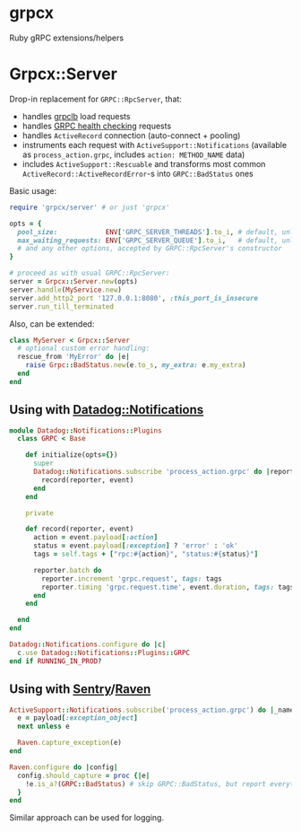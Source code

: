 # grpcx

Ruby gRPC extensions/helpers


# Grpcx::Server

Drop-in replacement for `GRPC::RpcServer`, that:

- handles [grpclb](https://github.com/bsm/grpclb/tree/master/ruby) load requests
- handles [GRPC health checking](https://github.com/grpc/grpc/blob/master/doc/health-checking.md) requests
- handles `ActiveRecord` connection (auto-connect + pooling)
- instruments each request with `ActiveSupport::Notifications` (available as `process_action.grpc`, includes `action: METHOD_NAME` data)
- includes `ActiveSupport::Rescuable` and transforms most common `ActiveRecord::ActiveRecordError`-s into `GRPC::BadStatus` ones

Basic usage:

```ruby
require 'grpcx/server' # or just 'grpcx'

opts = {
  pool_size:            ENV['GRPC_SERVER_THREADS'].to_i, # default, unless provided in opts hash and ENV var is set
  max_waiting_requests: ENV['GRPC_SERVER_QUEUE'].to_i,   # default, unless provided in opts hash and ENV var is set
  # and any other options, accepted by GRPC::RpcServer's constructor
}

# proceed as with usual GRPC::RpcServer:
server = Grpcx::Server.new(opts)
server.handle(MyService.new)
server.add_http2_port '127.0.0.1:8080', :this_port_is_insecure
server.run_till_terminated
```

Also, can be extended:

```ruby
class MyServer < Grpcx::Server
  # optional custom error handling:
  rescue_from 'MyError' do |e|
    raise Grpc::BadStatus.new(e.to_s, my_extra: e.my_extra)
  end
end
```


## Using with [Datadog::Notifications](https://github.com/bsm/datadog-notifications)

```ruby
module Datadog::Notifications::Plugins
  class GRPC < Base

    def initialize(opts={})
      super
      Datadog::Notifications.subscribe 'process_action.grpc' do |reporter, event|
        record(reporter, event)
      end
    end

    private

    def record(reporter, event)
      action = event.payload[:action]
      status = event.payload[:exception] ? 'error' : 'ok'
      tags = self.tags + ["rpc:#{action}", "status:#{status}"]

      reporter.batch do
        reporter.increment 'grpc.request', tags: tags
        reporter.timing 'grpc.request.time', event.duration, tags: tags
      end
    end

  end
end

Datadog::Notifications.configure do |c|
  c.use Datadog::Notifications::Plugins::GRPC
end if RUNNING_IN_PROD?
```


## Using with [Sentry](https://sentry.io/)/[Raven](https://github.com/getsentry/raven-ruby)

```ruby
ActiveSupport::Notifications.subscribe('process_action.grpc') do |_name, _start, _finish, _id, payload|
  e = payload[:exception_object]
  next unless e

  Raven.capture_exception(e)
end

Raven.configure do |config|
  config.should_capture = proc {|e|
    !e.is_a?(GRPC::BadStatus) # skip GRPC::BadStatus, but report everything else
  }
end
```

Similar approach can be used for logging.
